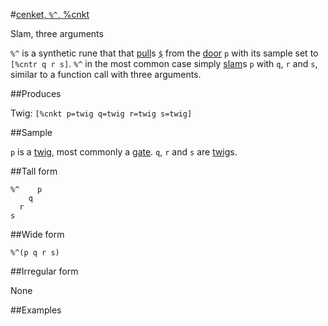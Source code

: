 #[cenket, `%^`, %cnkt](#cnkt)

Slam, three arguments

`%^` is a synthetic rune that that [pull]()s [`$`]() from the [door]() `p` with its sample set to `[%cntr q r s]`. `%^` in the most common case simply [slam]()s `p` with `q`, `r` and `s`, similar to a function call with three arguments.

##Produces

Twig: `[%cnkt p=twig q=twig r=twig s=twig]`

##Sample

`p` is a [twig](), most commonly a [gate]().
`q`, `r` and `s` are [twig]()s.

##Tall form

    %^    p
        q
      r
    s

##Wide form

    %^(p q r s)

##Irregular form

None

##Examples



